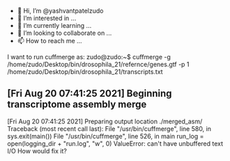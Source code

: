 - 👋 Hi, I’m @yashvantpatelzudo
- 👀 I’m interested in ...
- 🌱 I’m currently learning ...
- 💞️ I’m looking to collaborate on ...
- 📫 How to reach me ...

<!---
yashvantpatelzudo/yashvantpatelzudo is a ✨ special ✨ repository because its `README.md` (this file) appears on your GitHub profile.
You can click the Preview link to take a look at your changes.
--->I want to run cuffmerge as:  zudo@zudo:~$ cuffmerge -g /home/zudo/Desktop/bin/drosophila_21/refernce/genes.gtf -p 1 /home/zudo/Desktop/bin/drosophila_21/transcripts.txt
[Fri Aug 20 07:41:25 2021] Beginning transcriptome assembly merge
-------------------------------------------

[Fri Aug 20 07:41:25 2021] Preparing output location ./merged_asm/
Traceback (most recent call last):
  File "/usr/bin/cuffmerge", line 580, in <module>
    sys.exit(main())
  File "/usr/bin/cuffmerge", line 526, in main
    run_log = open(logging_dir + "run.log", "w", 0)
ValueError: can't have unbuffered text I/O
How would fix it?

